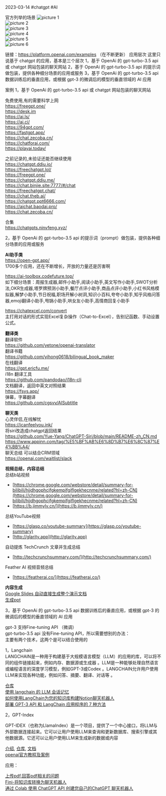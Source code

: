 2023-03-14
#chatgpt #AI

官方列举的场景
![picture 1](imgs/ccbc913690e9eb4dcfbf2a9cab54bf07ee0ff6a43d4e96c730d385b68cd7524b.png)  
![picture 2](imgs/fb7adff5a3866bb37e5cdc6cdf331a744fa35c0f445fba85bbd55c293926aad3.png)  
![picture 3](imgs/6d5c6e236b627f5ef3f67c29a90e25d1bb6a3fe484e49120dc235bf40bb78071.png)  
![picture 4](imgs/92d606a1eadbf8202435e0a238c14a0f0ecb4c473334dcc2f969fbc3211b9310.png)  
![picture 5](imgs/3a39677b5e674e28800ebd1cbb096ac949ddcc3694d9f599cd7a127c0c6a44e8.png)  
![picture 6](imgs/83ec5d7a27cc8d66c5df519bc5236475c4b19360a8dd5f9580ae1d6238543a0d.png)  


链接：https://platform.openai.com/examples （在不断更新）
应用层次
这里只说基于 chatgpt 的应用，基本是三个层次
1，基于 OpenAi 的  gpt-turbo-3.5 api 或 chatgpt 网站包装的聊天网站
2，基于 OpenAi 的  gpt-turbo-3.5 api 的提示词做包装，提供各种细分场景的应用或服务
3，基于 OpenAi 的 gpt-turbo-3.5 api 数据训练后的垂直应用，或根据 gpt-3 的微调后的模型的垂直领域的 AI 应用

案例
1，基于 OpenAi 的 gpt-turbo-3.5 api 或 chatgpt 网站包装的聊天网站  

免费使用,有的需要科学上网  
https://freegpt.one/  
https://desk.im  
https://ai.ls/  
https://ai.ci/  
https://94gpt.com/  
https://fastgpt.app/  
https://chat.zecoba.cn/  
https://chatforai.com/  
https://playai.today/  

之前记录的,未验证还能否继续使用  
https://chatgpt.ddiu.io/  
https://freechatgpt.lol/  
https://freegpt.one/  
https://chatgpt.ddiu.me/  
https://chat.binjie.site:7777/#/chat  
https://freechatgpt.chat/  
https://chat.theb.ai/  
https://chatgpt.ppt6666.com/  
https://aichat.baodai.pro/  
https://chat.zecoba.cn/  

合集  
https://chatgpts.ninvfeng.xyz/  

2，基于 OpenAi 的 gpt-turbo-3.5 api  的提示词（prompt）做包装，提供各种细分场景的应用或服务

**AI助手类**  
https://open-gpt.app/  
1700多个应用，还在不断增长，开放的力量还是厉害啊  

https://ai-toolbox.codefuture.top/  
如下细分场景：周报生成器,邮件小助手,阅读小助手,英文写作小助手,SWOT分析法,OKR生成器,塔罗牌预测小助手,餐厅点评小助手,商品点评小助手,小红书风格模拟器,解梦小助手,节日祝福,职场开解小树洞,知识小百科,夸夸小助手,知乎风格问答器,emoji翻译小助手,甩锅小助手,哄女友小助手,高情商回复小助手  

https://chatexcel.com/convert  
主打用对话的形式实现Excel复杂操作（Chat-to-Excel），告别记函数、手动设置公式。  

**翻译类**   
翻译软件  
https://github.com/yetone/openai-translator  
翻译书籍  
https://github.com/yihong0618/bilingual_book_maker  
在线翻译  
https://gpt.ericfu.me/  
i18n 翻译工具  
https://github.com/pandodao/i18n-cli  
文档翻译，返回中英文对照结果  
https://fsys.app/  
弹幕，字幕翻译  
https://github.com/cgsvv/AISubtitle  


**聊天类**  
心灵伴侣,在线解忧  
https://icanfeelyou.ink/  
将siri改造成chatgpt返回结果  
https://github.com/Yue-Yang/ChatGPT-Siri/blob/main/README-zh_CN.md  
https://www.appinn.com/tag/%E5%BF%AB%E6%8D%B7%E6%8C%87%E4%BB%A4/  
聊天总结   可以结合CRM领域  
https://openai.com/waitlist/slack  

**视频总结，内容总结**  
总结b站视频

- [https://chrome.google.com/webstore/detail/summary-for-bilibili/hjjdhgophcjfgkempifgiflgekhecnme/related?hl=zh-CN](https://chrome.google.com/webstore/detail/summary-for-bilibili/hjjdhgophcjfgkempifgiflgekhecnme/related?hl=zh-CN)
- [https://b.jimmylv.cn/](https://b.jimmylv.cn/)

总结YouTube视频

- [https://glasp.co/youtube-summary](https://glasp.co/youtube-summary)
- [http://glarity.app](http://glarity.app)

自动提炼 TechCrunch 文章并生成总结

- [http://techcrunchsummary.com/](http://techcrunchsummary.com/)

Feather AI 视频音频总结

- [https://featherai.co/](https://featherai.co/)


**内容生成**  
[Google Slides 自动直接生成整个演示文档](https://www.gptforslides.app/)    
[生成ppt](https://mp.weixin.qq.com/s/6ZE59h9fP_4UtS4hwDVXeg)
  

3，基于 OpenAi 的 gpt-turbo-3.5 api  数据训练后的垂直应用，或根据 gpt-3 的微调后的模型的垂直领域的 AI 应用

gpt-3 支持Fine-tuning API （微调）  
gpt-turbo-3.5 api 没有Fine-tuning API，所以需要想别的办法：  
主要有两个技术，这两个是可以结合使用的  

1，Langchain  
LANGCHAIN是一种用于构建基于大规模语言模型（LLM）的应用的库，可以将不同的组件链接起来，例如内存、数据源或生成器 。LLM是一种能够处理自然语言或编程语言的深度学习模型，例如GPT-3或Codex 。LANGCHAIN允许用户使用LLM来实现各种功能，例如问答、摘要、翻译、对话等 。

[仓库](https://github.com/hwchase17/langchain)  
[使用 langchain 的 LLM 会话记忆](https://www.pinecone.io/learn/langchain-conversational-memory/)  
[如何使用LangChain为您的知识库构建Notion聊天机器人](https://www.youtube.com/watch?v=prbloUGlvLE)  
[部署 GPT-3 API 和 LangChain 应用程序的 7 种方法](https://ramsrigoutham.medium.com/7-ways-to-deploy-gpt-3-apis-and-langchain-apps-baf225950834)

2，GPT-Index

GPT-IDEX（也称为LlamaIndex）是一个项目，提供了一个中心接口，将LLM与外部数据连接起来。它可以让用户使用LLM来查询和更新数据库、搜索引擎或其他数据源。它还可以让用户使用LLM来生成新的数据或内容

[介绍](https://twitter-thread.com/t/1631779232455053313),
[仓库](https://github.com/jerryjliu/gpt_index),
[文档](https://gpt-index.readthedocs.io/en/latest/index.html)  
[openai官方教程及案例](https://github.com/openai/openai-cookbook)



应用：

[上传pdf,回答pdf相关的问题](https://www.chatpdf.com/)  
[Fini-将知识库转换为聊天机器人](https://www.usefini.com/)  
[通过 Colab 使用 ChatGPT API 创建您自己的ChatGPT 聊天机器人](https://colab.research.google.com/github/minimaxir/chatgpt_api_test/blob/main/glados_chatbot.ipynb)


